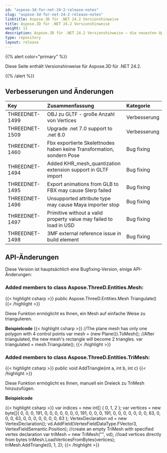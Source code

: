 ```yaml
---
id: "aspose-3d-for-net-24-2-release-notes"
slug: "aspose-3d-for-net-24-2-release-notes"
linktitle: Aspose.3D für .NET 24.2 Versionshinweise
title: Aspose.3D für .NET 24.2 Versionshinweise
weight: 11
description: Aspose.3D für .NET 24.2 Versionshinweise – die neuesten Updates und Fehlerbehebungen.
type: repository
layout: release
---
```


{{% alert color="primary" %}}

Diese Seite enthält Versionshinweise für Aspose.3D für .NET 24.2.

{{% /alert %}}
## **Verbesserungen und Änderungen**

|**Key**|**Zusammenfassung**|**Kategorie**|
| :- | :- | :- |
| THREEDNET-1499 | OBJ zu GLTF - große Anzahl von Vertices | Verbesserung |
| THREEDNET-1509 | Upgrade .net 7.0 support to .net 8.0 | Verbesserung |
| THREEDNET-1460 | Fbx exportierte Skelettnodes haben keine Transformation, sondern Pose | Bug fixing |
| THREEDNET-1494 | Added KHR_mesh_quantization extension support in GLTF import | Bug fixing |
| THREEDNET-1495 | Export animations from GLB to FBX may cause Slerp failed | Bug fixing |
| THREEDNET-1496 | Unsupported attribute type may cause Maya importer stop | Bug fixing |
| THREEDNET-1497 | Primitive without a valid property value may failed to load in USD | Bug fixing |
| THREEDNET-1498 | 3MF external reference issue in build element | Bug fixing |

## API-Änderungen ##

Diese Version ist hauptsächlich eine Bugfixing-Version, einige API-Änderungen:


### Added members to class **Aspose.ThreeD.Entities.Mesh**:

{{< highlight csharp >}}
        public Aspose.ThreeD.Entities.Mesh Triangulate()
{{< /highlight >}}

Diese Funktion ermöglicht es Ihnen, ein Mesh auf einfache Weise zu triangulieren. 

**Beispielcode**
{{< highlight csharp >}}
        //The plane mesh has only one polygon with 4 control points
        var mesh = (new Plane()).ToMesh();
        //After triangulated, the new mesh's rectangle will become 2 triangles.
        var triangulated = mesh.Triangulate();
{{< /highlight >}}



### Added members to class **Aspose.ThreeD.Entities.TriMesh**:

{{< highlight csharp >}}
        public void AddTriangle(int a, int b, int c)
{{< /highlight >}}

Diese Funktion ermöglicht es Ihnen, manuell ein Dreieck zu TriMesh hinzuzufügen.

**Beispielcode**

{{< highlight csharp >}}
        var indices = new int[] { 0,  1,  2 };
        var vertices = new byte[]{
                0, 0, 0, 191,
                0, 0, 0, 0,
                0, 0, 0, 191,
                0, 0, 0, 191,
                0, 0, 0, 0,
                0, 0, 0, 63,
                0, 0, 0, 63,
                0, 0, 0, 0,
                0, 0, 0, 63
        };
        VertexDeclaration vd = new VertexDeclaration();
        vd.AddField(VertexFieldDataType.FVector3, VertexFieldSemantic.Position);
        //create an empty TriMesh with specified vertex declaration
        var triMesh = new TriMesh("", vd);
        //load vertices directly from bytes
        triMesh.LoadVerticesFromBytes(vertices);
        triMesh.AddTriangle(0, 1, 2);
{{< /highlight >}}